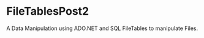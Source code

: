 FileTablesPost2
===============

A Data Manipulation using ADO.NET and SQL FileTables to manipulate Files.
